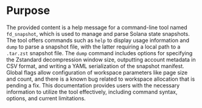 # Purpose
The provided content is a help message for a command-line tool named `fd_snapshot`, which is used to manage and parse Solana state snapshots. The tool offers commands such as `help` to display usage information and `dump` to parse a snapshot file, with the latter requiring a local path to a `.tar.zst` snapshot file. The `dump` command includes options for specifying the Zstandard decompression window size, outputting account metadata in CSV format, and writing a YAML serialization of the snapshot manifest. Global flags allow configuration of workspace parameters like page size and count, and there is a known bug related to workspace allocation that is pending a fix. This documentation provides users with the necessary information to utilize the tool effectively, including command syntax, options, and current limitations.
